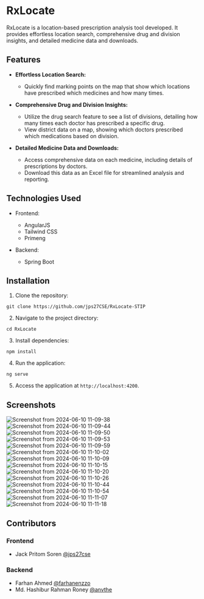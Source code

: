 # RxLocate

RxLocate is a location-based prescription analysis tool developed. It provides effortless location search, comprehensive drug and division insights, and detailed medicine data and downloads.

## Features

- **Effortless Location Search:**
  - Quickly find marking points on the map that show which locations have prescribed which medicines and how many times.

- **Comprehensive Drug and Division Insights:**
  - Utilize the drug search feature to see a list of divisions, detailing how many times each doctor has prescribed a specific drug.
  - View district data on a map, showing which doctors prescribed which medications based on division.

- **Detailed Medicine Data and Downloads:**
  - Access comprehensive data on each medicine, including details of prescriptions by doctors.
  - Download this data as an Excel file for streamlined analysis and reporting.

## Technologies Used

- Frontend:
  - AngularJS
  - Tailwind CSS
  - Primeng
  
- Backend:
  - Spring Boot

## Installation

1. Clone the repository:

```
git clone https://github.com/jps27CSE/RxLocate-STIP
```

2. Navigate to the project directory:

```
cd RxLocate
```

3. Install dependencies:

```
npm install
```

4. Run the application:

```
ng serve
```

5. Access the application at `http://localhost:4200`.

## Screenshots
![Screenshot from 2024-06-10 11-09-38](https://github.com/jps27CSE/RxLocate-STIP/assets/58485174/e0ea5e5b-d23f-4186-809f-823ae5b8d0d2)
![Screenshot from 2024-06-10 11-09-44](https://github.com/jps27CSE/RxLocate-STIP/assets/58485174/d3966671-0a74-4d70-a897-61b7cd469958)
![Screenshot from 2024-06-10 11-09-50](https://github.com/jps27CSE/RxLocate-STIP/assets/58485174/dad3ad2c-1dc7-4ccb-84c2-8468549d280d)
![Screenshot from 2024-06-10 11-09-53](https://github.com/jps27CSE/RxLocate-STIP/assets/58485174/b4055a91-4ac7-42fe-b81e-e30f43cff470)
![Screenshot from 2024-06-10 11-09-59](https://github.com/jps27CSE/RxLocate-STIP/assets/58485174/e62d9bcf-831b-474c-b182-0d4abc53c293)
![Screenshot from 2024-06-10 11-10-02](https://github.com/jps27CSE/RxLocate-STIP/assets/58485174/3e90efa2-f3b5-4d18-b66d-5b53c7038397)
![Screenshot from 2024-06-10 11-10-09](https://github.com/jps27CSE/RxLocate-STIP/assets/58485174/c2cfd36f-c23a-4986-8e95-c4edab3b9bad)
![Screenshot from 2024-06-10 11-10-15](https://github.com/jps27CSE/RxLocate-STIP/assets/58485174/48dfec68-2605-490c-b0bf-494ffc7c666f)
![Screenshot from 2024-06-10 11-10-20](https://github.com/jps27CSE/RxLocate-STIP/assets/58485174/86d9367d-6297-4de6-be20-477b2c4868cb)
![Screenshot from 2024-06-10 11-10-26](https://github.com/jps27CSE/RxLocate-STIP/assets/58485174/0b978a97-b006-437b-a54c-8b8f5c77f4e3)
![Screenshot from 2024-06-10 11-10-44](https://github.com/jps27CSE/RxLocate-STIP/assets/58485174/a3a13f80-e7c0-4ed7-a5d7-4997095e276a)
![Screenshot from 2024-06-10 11-10-54](https://github.com/jps27CSE/RxLocate-STIP/assets/58485174/477a8f8f-f393-47cb-b22f-2244c25ed557)
![Screenshot from 2024-06-10 11-11-07](https://github.com/jps27CSE/RxLocate-STIP/assets/58485174/f816a9e9-51f6-4813-815d-17f37ce2f4df)
![Screenshot from 2024-06-10 11-11-18](https://github.com/jps27CSE/RxLocate-STIP/assets/58485174/07d41f30-933f-4aba-9679-55f468bdac23)




## Contributors

### Frontend
- Jack Pritom Soren [@jps27cse](https://github.com/jps27cse)

### Backend
- Farhan Ahmed [@farhanenzzo](https://github.com/farhanenzzo)
- Md. Hashibur Rahman Roney [@anvthe](https://github.com/anvthe)
